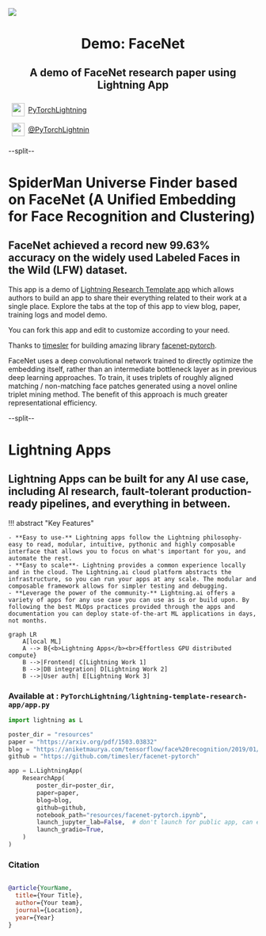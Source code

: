 <div style="height: 90pt;"></div>
<div style="flex: 0 0 16%; margin-top: -10pt;">
<img src="https://raw.githubusercontent.com/PyTorchLightning/pytorch-lightning/master/docs/source/_static/images/logo.png">
</div>
<div style="flex: 0 0 65%; text-align: center;">
<h1 style="margin-bottom: 10pt;">Demo: FaceNet</h1>
<h2>A demo of FaceNet research paper using Lightning App</h2>
</div>
<div style="flex: 1">
    <div style="display: flex; align-items: center;">
        <img style="height: 20pt; width: 20pt; margin: 5pt;" src="icons/fontawesome/brands/github.svg">
        <div style="font-size: 0.9rem; margin-right: 5pt;"><a href="https://github.com/PyTorchLightning/">PyTorchLightning</a></div>
    </div>
    <div style="display: flex; align-items: center;">
        <img style="height: 20pt; width: 20pt; margin: 5pt;" src="icons/fontawesome/brands/twitter.svg">
        <div style="font-size: 0.9rem;"><a href="https://twitter.com/PyTorchLightnin">@PyTorchLightnin</a></div>
    </div>
</div>

--split--

# SpiderMan Universe Finder based on FaceNet (A Unified Embedding for Face Recognition and Clustering)

## FaceNet achieved a record new 99.63% accuracy on the widely used Labeled Faces in the Wild (LFW) dataset.

This app is a demo
of [Lightning Research Template app](https://github.com/PyTorchLightning/lightning-template-research-app) which allows
authors to build an app to share their everything
related to their work at a single place.
Explore the tabs at the top of this app to view blog, paper, training logs and model demo.

You can fork this app and edit to customize according to your need.

Thanks to [timesler](https://github.com/timesler) for building amazing
library [facenet-pytorch](https://github.com/timesler/facenet-pytorch).

[//]: # (<img src="https://openaiassets.blob.core.windows.net/$web/clip/draft/20210104b/overview-a.svg">)

FaceNet uses a deep convolutional network trained to directly optimize the embedding itself, rather than an intermediate
bottleneck layer as in previous deep learning approaches. To train, it uses triplets of roughly aligned matching /
non-matching face patches generated using a novel online triplet mining method. The benefit of this approach is much
greater representational efficiency.

--split--

# Lightning Apps

## Lightning Apps can be built for any AI use case, including AI research, fault-tolerant production-ready pipelines, and everything in between.

!!! abstract "Key Features"

    - **Easy to use-** Lightning apps follow the Lightning philosophy- easy to read, modular, intuitive, pythonic and highly composable interface that allows you to focus on what's important for you, and automate the rest.
    - **Easy to scale**- Lightning provides a common experience locally and in the cloud. The Lightning.ai cloud platform abstracts the infrastructure, so you can run your apps at any scale. The modular and composable framework allows for simpler testing and debugging.
    - **Leverage the power of the community-** Lightning.ai offers a variety of apps for any use case you can use as is or build upon. By following the best MLOps practices provided through the apps and documentation you can deploy state-of-the-art ML applications in days, not months.

```mermaid
graph LR
    A[local ML]
    A --> B{<b>Lightning Apps</b><br>Effortless GPU distributed compute}
    B -->|Frontend| C[Lightning Work 1]
    B -->|DB integration| D[Lightning Work 2]
    B -->|User auth| E[Lightning Work 3]
```

### Available at : `PyTorchLightning/lightning-template-research-app/app.py`

```python
import lightning as L

poster_dir = "resources"
paper = "https://arxiv.org/pdf/1503.03832"
blog = "https://aniketmaurya.com/tensorflow/face%20recognition/2019/01/07/face-recognition.html"
github = "https://github.com/timesler/facenet-pytorch"

app = L.LightningApp(
    ResearchApp(
        poster_dir=poster_dir,
        paper=paper,
        blog=blog,
        github=github,
        notebook_path="resources/facenet-pytorch.ipynb",
        launch_jupyter_lab=False,  # don't launch for public app, can expose to security vulnerability
        launch_gradio=True,
    )
)
```

### Citation

```bibtex

@article{YourName,
  title={Your Title},
  author={Your team},
  journal={Location},
  year={Year}
}

```

